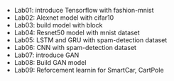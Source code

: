 * Lab01: introduce Tensorflow with fashion-mnist
* Lab02: Alexnet model with cifar10
* Lab03: build model with block
* Lab04: Resnet50 model with mnist dataset
* Lab05: LSTM and GRU with spam-detection dataset
* Lab06: CNN with spam-detection dataset
* Lab07: introduce GAN 
* Lab08: Build GAN model
* Lab09: Reforcement learnin for SmartCar, CartPole
